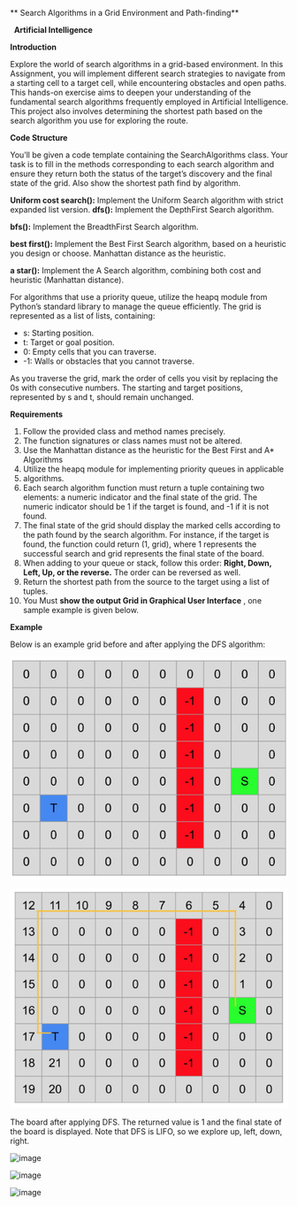 ﻿** Search Algorithms in a Grid Environment and Path-finding**

` `**Artificial Intelligence**


**Introduction**

Explore the world of search algorithms in a grid-based environment. In this Assignment, you will implement different search strategies to navigate from a starting cell to a target cell, while encountering obstacles and open paths. This hands-on exercise aims to deepen your understanding of the fundamental search algorithms frequently employed in Artificial Intelligence. This project also involves determining the shortest path based on the search algorithm you use for exploring the route.

**Code Structure**

You’ll be given a code template containing the SearchAlgorithms class. Your task is to fill in the methods corresponding to each search algorithm and ensure they return both the status of the target’s discovery and the final state of the grid. Also show the shortest path find by algorithm. 

**Uniform cost search():** Implement the Uniform Search algorithm with strict expanded list version. **dfs():** Implement the DepthFirst Search algorithm.

**bfs():** Implement the BreadthFirst Search algorithm.

**best first():** Implement the Best First Search algorithm, based on a heuristic you design or choose. Manhattan distance as the heuristic.

**a star():** Implement the A Search algorithm, combining both cost and heuristic (Manhattan distance).

For algorithms that use a priority queue, utilize the heapq module from Python’s standard library to manage the queue efficiently. The grid is represented as a list of lists, containing:

- s: Starting position.
- t: Target or goal position.
- 0: Empty cells that you can traverse.
- -1: Walls or obstacles that you cannot traverse.

As you traverse the grid, mark the order of cells you visit by replacing the 0s with consecutive numbers. The starting and target positions, represented by s and t, should remain unchanged.

**Requirements**

1. Follow the provided class and method names precisely. 
1. The function signatures or class names must not be altered.
1. Use the Manhattan distance as the heuristic for the Best First and  A\* Algorithms
1. Utilize the heapq module for implementing priority queues in applicable
1. algorithms.
1. Each search algorithm function must return a tuple containing two elements: a numeric indicator and the final state of the grid. The numeric indicator should be 1 if the target is found, and -1 if it is not found. 
1. The final state of the grid should display the marked cells according to the path found by the search algorithm. For instance, if the target is found, the function could return (1, grid), where 1 represents the successful search and grid represents the final state of the board.
1. When adding to your queue or stack, follow this order: **Right, Down, Left, Up, or the reverse.** The order can be reversed as well.
1. Return the shortest path from the source to the target using a list of tuples.
1. You Must **show the output Grid in Graphical User Interface** , one sample example is given below. 

**Example**

Below is an example grid before and after applying the DFS algorithm:

![](Aspose.Words.7591adb5-1105-4f78-9695-a60d7a02f899.001.png)

![](Aspose.Words.7591adb5-1105-4f78-9695-a60d7a02f899.002.png)

The board after applying DFS. The returned value is 1 and the final state of the board is displayed. Note that DFS is LIFO, so we explore up, left, down, right.

![image](https://github.com/user-attachments/assets/506115d5-7a25-464c-bcb2-43d3afb31716)

![image](https://github.com/user-attachments/assets/92f59bd2-17c8-410d-b481-b0dad27b022c)


![image](https://github.com/user-attachments/assets/87ec8221-30ab-4f79-9039-850b421eae5d)
